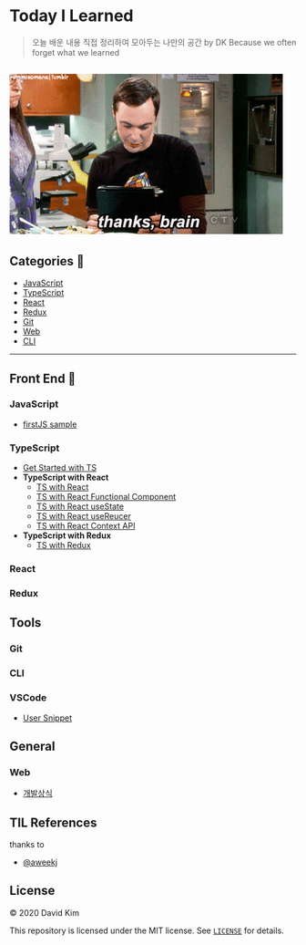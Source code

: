 # Today I Learned 

> 오늘 배운 내용 직접 정리하여 모아두는 나만의 공간 by DK
> Because we often forget what we learned 

![Alt Text](./assets/thanks_brain.gif "Thanks, brain")
---

## Categories 📝

* [JavaScript](#JavaScript)
* [TypeScript](#TypeScript)
* [React](#React)
* [Redux](#Redux)
* [Git](#Git)
* [Web](#Web)
* [CLI](#CLI)

---

## Front End 🙌

### JavaScript

* [firstJS sample](./JavaScript/firstJS.md)

### TypeScript

* [Get Started with TS](./TypeScript/getStartedWithTS.md)
* **TypeScript with React**
  * [TS with React](./TypeScript/reactWithTS.md)
  * [TS with React Functional Component](./TypeScript/reactFunctionalComponentTS.md)
  * [TS with React useState](./TypeScript/reactUseStateTS.md)
  * [TS with React useReucer](./TypeScript/reactUseReducerTS.md)
  * [TS with React Context API](./TypeScript/reactContextTS.md)
* **TypeScript with Redux**
  * [TS with Redux](./TypeScript/reduxWithTS.md)

### React

### Redux

## Tools

### Git

### CLI

### VSCode

* [User Snippet](./VSCode/userSnippet.md)

## General

### Web

* [개발상식](./Web/webCommonSense.md)


## TIL References
thanks to
* [@aweekj](https://github.com/aweekj/TIL)

## License

© 2020 David Kim

This repository is licensed under the MIT license. See [`LICENSE`](./LICENSE) for details.